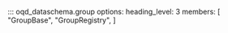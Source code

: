 <!-- prettier-ignore -->
::: oqd_dataschema.group
    options:
        heading_level: 3
        members: [
            "GroupBase",
            "GroupRegistry",
        ]
